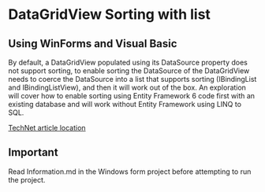# DataGridView Sorting with list
## Using WinForms and Visual Basic

By default, a DataGridView populated using its DataSource property does not support sorting, to enable sorting the DataSource of the DataGridView needs to coerce the DataSource into a list that supports sorting (IBindingList and IBindingListView), and then it will work out of the box. An exploration will cover how to enable sorting using Entity Framework 6 code first with an existing database and will work without Entity Framework using LINQ to SQL.

[TechNet article location](https://social.technet.microsoft.com/wiki/contents/articles/53536.sort-datagridview-with-list-datasource.aspx)

## Important
Read Information.md in the Windows form project before attempting to run the project.